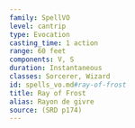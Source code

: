 ```yaml
---
family: SpellVO
level: cantrip
type: Evocation
casting_time: 1 action
range: 60 feet
components: V, S
duration: Instantaneous
classes: Sorcerer, Wizard
id: spells_vo.md#ray-of-frost
title: Ray of Frost
alias: Rayon de givre
source: (SRD p174)
---
```


